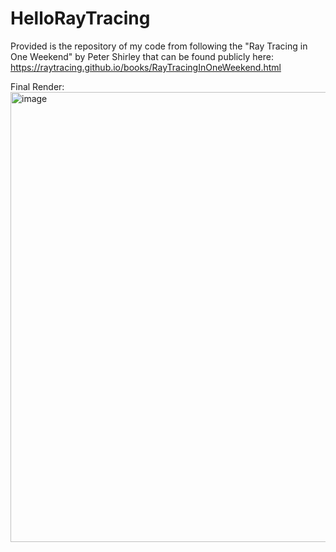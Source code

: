 # HelloRayTracing

Provided is the repository of my code from following the "Ray Tracing in One Weekend" by Peter Shirley that can be found publicly here:
https://raytracing.github.io/books/RayTracingInOneWeekend.html


Final Render:
<img width="1280" height="720" alt="image" src="https://github.com/user-attachments/assets/85680de6-700f-4800-8211-b9e59c510ff8" />

